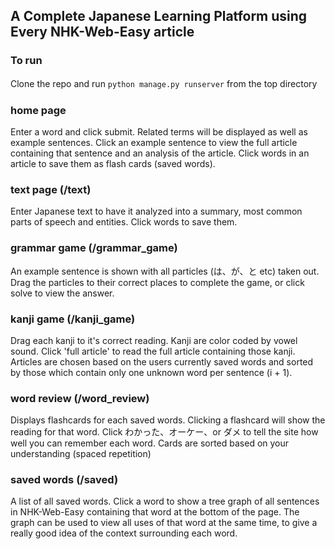 ## A Complete Japanese Learning Platform using Every NHK-Web-Easy article

### To run
Clone the repo and run `python manage.py runserver` from the top directory　

### home page
Enter a word and click submit. Related terms will be displayed as well as example sentences. Click an example sentence to view the full article containing that sentence and an analysis of the article. Click words in an article to save them as flash cards (saved words).

### text page (/text)
Enter Japanese text to have it analyzed into a summary, most common parts of speech and entities. Click words to save them.

### grammar game (/grammar_game)
An example sentence is shown with all particles (は、が、と etc) taken out. Drag the particles to their correct places to complete the game, or click solve to view the answer.  

### kanji game (/kanji_game)
Drag each kanji to it's correct reading. Kanji are color coded by vowel sound. Click 'full article' to read the full article containing those kanji. Articles are chosen based on the users currently saved words and sorted by those which contain only one unknown word per sentence (i + 1).

### word review (/word_review)  
Displays flashcards for each saved words. Clicking a flashcard will show the reading for that word. Click わかった、オーケー、or ダメ to tell the site how well you can remember each word. Cards are sorted based on your understanding (spaced repetition)

### saved words (/saved)  
A list of all saved words. Click a word to show a tree graph of all sentences in NHK-Web-Easy containing that word at the bottom of the page. The graph can be used to view all uses of that word at the same time, to give a really good idea of the context surrounding each word. 
